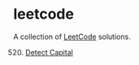 # leetcode
A collection of [LeetCode](https://leetcode.com/problemset/all/) solutions.

0520. [Detect Capital](https://github.com/EthanC2/leetcode/blob/main/C%23/520.%20Detect%20Capital.cs)
